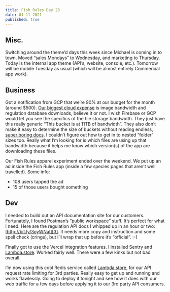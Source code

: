 ```yaml
---
title: Fish Rules Day 23
date: 01-11-2021
published: true
---
```


## Misc.

Switching around the theme’d days this week since Michael is coming in to town.  Moved “sales Mondays” to Wednesday, and marketing to Thursday.  Today is the internal app theme (API’s, website, console, etc.).  Tomorrow will be mobile Tuesday as usual (which will be almost entirely Commercial app work).

## Business

Got a notification from GCP that we’re 90% at our budget for the month (around $500).  [Our biggest cloud expense][1] is image bandwidth and regulation database downloads, believe it or not.  I wish Firebase or GCP would let you see the specifics of the file storage bandwidth.  They just have this really generic “This bucket is at 11TB of bandwidth”.  They also don’t make it easy to determine the size of buckets without reading endless, [super boring docs][2].  I couldn’t figure out how to get in to nested “folder” sizes too.  Really what I’m looking for is which files are using up that bandwidth because it helps me know which version(s) of the app are downloading these files.

Our Fish Rules apparel experiment ended over the weekend.  We put up an ad inside the Fish Rules app (inside a few species pages that aren’t well travelled).  Some info:
- 108 users tapped the ad
- 15 of those users bought something

## Dev

I needed to build out an API documentation site for our customers.  Fortunately, I found Postman’s “public workspace” stuff.  It’s perfect for what I need.  Here are the regulation API docs I whipped up in an hour or two: [http://bit.ly/3oyWNaI][3].  It needs more copy and instruction and some spell check (cringe), but I’ll wrap that up before it’s “official”. :-)

Finally got to use the Vercel integration features.  I installed Sentry and [Lambda.store][4].  Worked fairly well.  There were a few kinks but not bad overall.

I’m now using this cool Redis service called [Lambda.store][5], for our API request rate limiting for 3rd parties.  Really easy to get up and running and works flawlessly.  Going to deploy it tonight and see how it does with our web traffic for a few days before applying it to our 3rd party API consumers.

[1]:	https://twitter.com/rblalock/status/1348630155510624256?s=20
[2]:	https://cloud.google.com/storage/docs/getting-bucket-information
[3]:	http://bit.ly/3oyWNaI
[4]:	lambda.store
[5]:	lambda.store